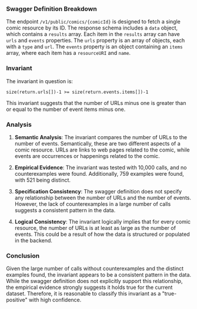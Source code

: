 ### Swagger Definition Breakdown

The endpoint `/v1/public/comics/{comicId}` is designed to fetch a single comic resource by its ID. The response schema includes a `data` object, which contains a `results` array. Each item in the `results` array can have `urls` and `events` properties. The `urls` property is an array of objects, each with a `type` and `url`. The `events` property is an object containing an `items` array, where each item has a `resourceURI` and `name`.

### Invariant

The invariant in question is:

`size(return.urls[])-1 >= size(return.events.items[])-1`

This invariant suggests that the number of URLs minus one is greater than or equal to the number of event items minus one.

### Analysis

1. **Semantic Analysis**: The invariant compares the number of URLs to the number of events. Semantically, these are two different aspects of a comic resource. URLs are links to web pages related to the comic, while events are occurrences or happenings related to the comic.

2. **Empirical Evidence**: The invariant was tested with 10,000 calls, and no counterexamples were found. Additionally, 759 examples were found, with 521 being distinct.

3. **Specification Consistency**: The swagger definition does not specify any relationship between the number of URLs and the number of events. However, the lack of counterexamples in a large number of calls suggests a consistent pattern in the data.

4. **Logical Consistency**: The invariant logically implies that for every comic resource, the number of URLs is at least as large as the number of events. This could be a result of how the data is structured or populated in the backend.

### Conclusion

Given the large number of calls without counterexamples and the distinct examples found, the invariant appears to be a consistent pattern in the data. While the swagger definition does not explicitly support this relationship, the empirical evidence strongly suggests it holds true for the current dataset. Therefore, it is reasonable to classify this invariant as a "true-positive" with high confidence.
